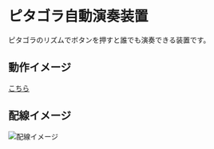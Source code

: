 ピタゴラ自動演奏装置
===

ピタゴラのリズムでボタンを押すと誰でも演奏できる装置です。

動作イメージ
---

[こちら](https://vimeo.com/161197630)

配線イメージ
---

![配線イメージ](https://rawgit.com/moomoo-ya/pythagora-player/master/wiring.svg)
